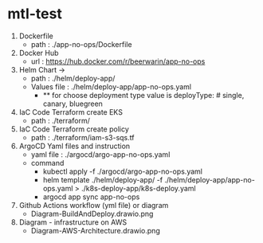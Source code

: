 # mtl-test

1. Dockerfile 
    - path : ./app-no-ops/Dockerfile
2. Docker Hub 
    - url : https://hub.docker.com/r/beerwarin/app-no-ops
3. Helm Chart -> 
    - path : ./helm/deploy-app/ 
    - Values file : ./helm/deploy-app/app-no-ops.yaml
        - ** for choose deployment type value is deployType: # single, canary, bluegreen
4. IaC Code Terraform create EKS 
    - path : ./terraform/
5. IaC Code Terraform create policy
    - path : ./terraform/iam-s3-sqs.tf
6. ArgoCD Yaml files and instruction 
    - yaml file : ./argocd/argo-app-no-ops.yaml
    - command
        - kubectl apply -f ./argocd/argo-app-no-ops.yaml
        - helm template ./helm/deploy-app/ -f ./helm/deploy-app/app-no-ops.yaml > ./k8s-deploy-app/k8s-deploy.yaml
        - argocd app sync app-no-ops
7. Github Actions workflow (yml file) or diagram
    - Diagram-BuildAndDeploy.drawio.png
8. Diagram - infrastructure on AWS
    - Diagram-AWS-Architecture.drawio.png